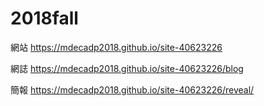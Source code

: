 # 2018fall
網站
https://mdecadp2018.github.io/site-40623226

網誌
https://mdecadp2018.github.io/site-40623226/blog

簡報
https://mdecadp2018.github.io/site-40623226/reveal/
